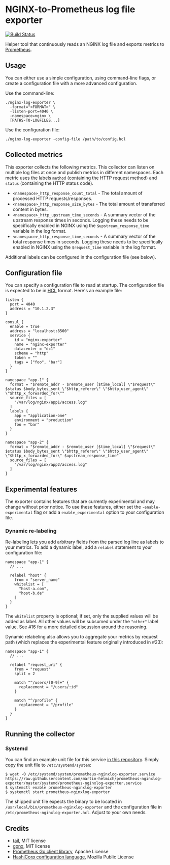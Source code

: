NGINX-to-Prometheus log file exporter
=====================================

[![Build Status](https://travis-ci.org/martin-helmich/prometheus-nginxlog-exporter.svg?branch=master)](https://travis-ci.org/martin-helmich/prometheus-nginxlog-exporter)

Helper tool that continuously reads an NGINX log file and exports metrics to
[Prometheus](prom).

Usage
-----

You can either use a simple configuration, using command-line flags, or create
a configuration file with a more advanced configuration.

Use the command-line:

    ./nginx-log-exporter \
      -format="<FORMAT>" \
      -listen-port=4040 \
      -namespace=nginx \
      [PATHS-TO-LOGFILES...]

Use the configuration file:

    ./nginx-log-exporter -config-file /path/to/config.hcl

Collected metrics
-----------------

This exporter collects the following metrics. This collector can listen on
multiple log files at once and publish metrics in different namespaces. Each
metric uses the labels `method` (containing the HTTP request method) and
`status` (containing the HTTP status code).

- `<namespace>_http_response_count_total` - The total amount of processed HTTP requests/responses.
- `<namespace>_http_response_size_bytes` - The total amount of transferred content in bytes.
- `<namespace>_http_upstream_time_seconds` - A summary vector of the upstream
  response times in seconds. Logging these needs to be specifically enabled in
  NGINX using the `$upstream_response_time` variable in the log format.
- `<namespace>_http_response_time_seconds` - A summary vector of the total
  response times in seconds. Logging these needs to be specifically enabled in
  NGINX using the `$request_time` variable in the log format.

Additional labels can be configured in the configuration file (see below).

Configuration file
------------------

You can specify a configuration file to read at startup. The configuration file
is expected to be in [HCL](hcl) format. Here's an example file:

```hcl
listen {
  port = 4040
  address = "10.1.2.3"
}

consul {
  enable = true
  address = "localhost:8500"
  service {
    id = "nginx-exporter"
    name = "nginx-exporter"
    datacenter = "dc1"
    scheme = "http"
    token = ""
    tags = ["foo", "bar"]
  }
}

namespace "app-1" {
  format = "$remote_addr - $remote_user [$time_local] \"$request\" $status $body_bytes_sent \"$http_referer\" \"$http_user_agent\" \"$http_x_forwarded_for\""
  source_files = [
    "/var/log/nginx/app1/access.log"
  ]
  labels {
    app = "application-one"
    environment = "production"
    foo = "bar"
  }
}

namespace "app-2" {
  format = "$remote_addr - $remote_user [$time_local] \"$request\" $status $body_bytes_sent \"$http_referer\" \"$http_user_agent\" \"$http_x_forwarded_for\" $upstream_response_time"
  source_files = [
    "/var/log/nginx/app2/access.log"
  ]
}
```

Experimental features
---------------------

The exporter contains features that are currently experimental and may change without prior notice.
To use these features, either set the `-enable-experimental` flag or add a `enable_experimental` option
to your configuration file.

### Dynamic re-labeling

Re-labeling lets you add arbitrary fields from the parsed log line as labels to your metrics.
To add a dynamic label, add a `relabel` statement to your configuration file:

```hcl
namespace "app-1" {
  // ...

  relabel "host" {
    from = "server_name"
    whitelist = [
      "host-a.com",
      "host-b.de"
    ]
  }
}
```

The `whitelist` property is optional; if set, only the supplied values will be added as label.
All other values will be subsumed under the `"other"` label value. See #16 for a more detailed
discussion around the reasoning.

Dynamic relabeling also allows you to aggregate your metrics by request path (which replaces
the experimental feature originally introduced in #23):

```hcl
namespace "app-1" {
  // ...

  relabel "request_uri" {
    from = "request"
    split = 2

    match "^/users/[0-9]+" {
      replacement = "/users/:id"
    }

    match "^/profile" {
      replacement = "/profile"
    }
  }
}
```

Running the collector
---------------------

### Systemd

You can find an example unit file for this service [in this repository](systemd/prometheus-nginxlog-exporter.service). Simply copy the unit file to `/etc/systemd/system`:

    $ wget -O /etc/systemd/system/prometheus-nginxlog-exporter.service https://raw.githubusercontent.com/martin-helmich/prometheus-nginxlog-exporter/master/systemd/prometheus-nginxlog-exporter.service
    $ systemctl enable prometheus-nginxlog-exporter
    $ systemctl start prometheus-nginxlog-exporter

The shipped unit file expects the binary to be located in `/usr/local/bin/prometheus-nginxlog-exporter` and the configuration file in `/etc/prometheus-nginxlog-exporter.hcl`. Adjust to your own needs.

Credits
-------

- [tail](https://github.com/hpcloud/tail), MIT license
- [gonx](https://github.com/satyrius/gonx), MIT license
- [Prometheus Go client library](https://github.com/prometheus/client_golang), Apache License
- [HashiCorp configuration language](hcl), Mozilla Public License

[prom]: https://prometheus.io/
[hcl]: https://github.com/hashicorp/hcl
